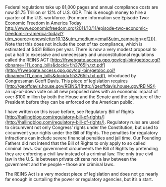 
Federal regulations take up 81,000 pages and annual compliance costs are now $1.75 Trillion or 12% of U.S. GDP. This is enough money to hire a quarter of the U.S. workforce. (For more information see Episode Two: Economic Freedom in America Today [http://www.economicfreedom.org/2011/10/11/episode-two-economic-freedom-in-america-today/?utm_source=enewsletter10.12&utm_medium=email&utm_campaign=ef2)](http://www.economicfreedom.org/2011/10/11/episode-two-economic-freedom-in-america-today/?utm_source=enewsletter10.12&utm_medium=email&utm_campaign=ef2))). Note that this does not include the cost of tax compliance, which is estimated at $431 Billion per year. There is now a very modest proposal to put a halt to excessive and unnecessary and unconstitutional regulations called the REINS ACT [http://frwebgate.access.gpo.gov/cgi-bin/getdoc.cgi?dbname=111_cong_bills&docid=f:h3765ih.txt.pdf](http://frwebgate.access.gpo.gov/cgi-bin/getdoc.cgi?dbname=111_cong_bills&docid=f:h3765ih.txt.pdf), introduced by Congressman Geoff Davis. This piece of legislation requires [http://geoffdavis.house.gov/REINS/](http://geoffdavis.house.gov/REINS/) an up-or-down vote on all new proposed rules with an economic impact of over $100 million by both the House and the Senate and the signature of the President before they can be enforced on the American public.

I have written on this issue before, see Regulatory Bill of Rights [http://hallingblog.com/regulatory-bill-of-rights/](http://hallingblog.com/regulatory-bill-of-rights/). Regulatory rules are used to circumvent not only Congress’ rights under the Constitution, but used to circumvent your rights under the Bill of Rights. The penalties for regulatory infractions can include severe financial penalties and jail time. Our Founding Fathers did not intend that the Bill of Rights to only apply to so called criminal laws. Our government circumvents the Bill of Rights by pretending they are enforcing a civil law instead of a criminal law. The only true civil law in the U.S. is between private citizens not a law between the government and the people – those are criminal laws.

The REINS Act is a very modest piece of legislation and does not go nearly far enough in curtailing the power or regulatory agencies, but it’s a start.
